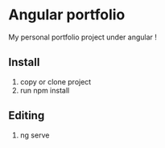 # Angular portfolio

My personal portfolio project under angular !

## Install

 1. copy or clone project
 2. run npm install

## Editing

 1. ng serve
